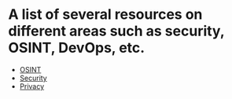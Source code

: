 # A list of several resources on different areas such as security, OSINT, DevOps, etc. 

* [OSINT](https://github.com/tzkuat/Ressources/blob/master/OSINT.md)
* [Security](https://github.com/tzkuat/Ressources/blob/master/Security.md)
* [Privacy](https://github.com/tzkuat/Ressources/blob/master/Privacy.md)

